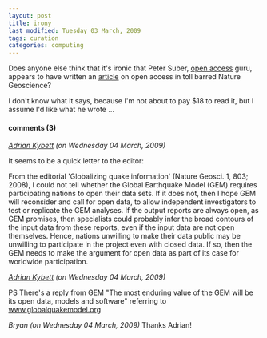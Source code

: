 ```yaml
---
layout: post
title: irony
last_modified: Tuesday 03 March, 2009
tags: curation
categories: computing
---
```

Does anyone else think that it's ironic that Peter Suber, [open access](http://www.earlham.edu/~peters/fos/fosblog.html) guru, appears to have written an  [article](http://www.nature.com/ngeo/journal/v2/n3/full/ngeo450.html) on open access in toll barred Nature Geoscience?

I don't know what it says, because I'm not about to pay $18 to read it, but I assume I'd like what he wrote ...

#### comments (3)

*[Adrian Kybett](http://www.nature.com/ngeo/journal/v2/n3/full/ngeo450.html) (on Wednesday 04 March, 2009)*

It seems to be a quick letter to the editor:

From the editorial 'Globalizing quake information' (Nature Geosci. 1, 803; 2008), I could not tell whether the Global Earthquake Model (GEM) requires participating nations to open their data sets. If it does not, then I hope GEM will reconsider and call for open data, to allow independent investigators to test or replicate the GEM analyses. If the output reports are always open, as GEM promises, then specialists could probably infer the broad contours of the input data from these reports, even if the input data are not open themselves. Hence, nations unwilling to make their data public may be unwilling to participate in the project even with closed data. If so, then the GEM needs to make the argument for open data as part of its case for worldwide participation.

*[Adrian Kybett](a.p.kybett@leeds.ac.uk) (on Wednesday 04 March, 2009)*

PS There's a reply from GEM "The most enduring
value of the GEM will be its open data,
models and software" referring to www.globalquakemodel.org

*Bryan (on Wednesday 04 March, 2009)*
Thanks Adrian!
